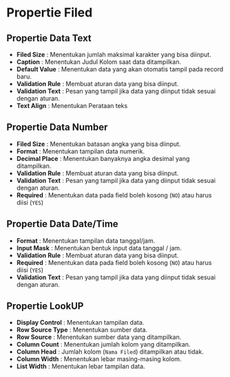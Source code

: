 # Propertie Filed

## Propertie Data Text

- **Filed Size** : Menentukan jumlah maksimal karakter yang bisa diinput.
- **Caption** : Menentukan Judul Kolom saat data ditampilkan.
- **Default Value** : Menentukan data yang akan otomatis tampil pada record baru.
- **Validation Rule** : Membuat aturan data yang bisa diinput.
- **Validation Text** : Pesan yang tampil jika data yang diinput tidak sesuai dengan aturan.
- **Text Align** : Menentukan Perataan teks

## Propertie Data Number

- **Filed Size** : Menentukan batasan angka yang bisa diinput.
- **Format** : Menentukan tampilan data numerik.
- **Decimal Place** : Menentukan banyaknya angka desimal yang ditampilkan.
- **Validation Rule** : Membuat aturan data yang bisa diinput.
- **Validation Text** : Pesan yang tampil jika data yang diinput tidak sesuai dengan aturan.
- **Required** : Menentukan data pada field boleh kosong (`NO`) atau harus diisi (`YES`)

## Propertie Data Date/Time

- **Format** : Menentukan tampilan data tanggal/jam.
- **Input Mask** : Menentukan bentuk input data tanggal / jam.
- **Validation Rule** : Membuat aturan data yang bisa diinput.
- **Required** : Menentukan data pada field boleh kosong (`NO`) atau harus diisi (`YES`)
- **Validation Text** : Pesan yang tampil jika data yang diinput tidak sesuai dengan aturan.

## Propertie LookUP

- **Display Control** : Menentukan tampilan data.
- **Row Source Type** : Menentukan sumber data.
- **Row Source** : Menentukan sumber data yang ditampilkan.
- **Column Count** : Menentukan jumlah kolom yang ditampilkan.
- **Column Head** : Jumlah kolom (`Nama Filed`) ditampilkan atau tidak.
- **Column Width** : Menentukan lebar masing-masing kolom.
- **List Width** : Menentukan lebar tampilan data.
